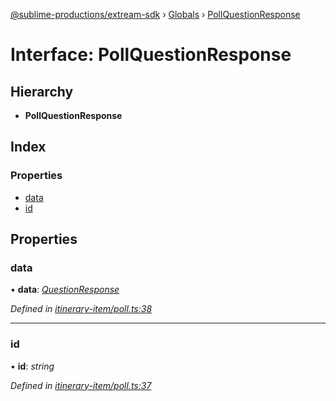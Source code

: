 [@sublime-productions/extream-sdk](../README.md) › [Globals](../globals.md) › [PollQuestionResponse](pollquestionresponse.md)

# Interface: PollQuestionResponse

## Hierarchy

* **PollQuestionResponse**

## Index

### Properties

* [data](pollquestionresponse.md#data)
* [id](pollquestionresponse.md#id)

## Properties

###  data

• **data**: *[QuestionResponse](questionresponse.md)*

*Defined in [itinerary-item/poll.ts:38](https://github.com/Extream-SaaS/ex-sdk/blob/540d571/src/itinerary-item/poll.ts#L38)*

___

###  id

• **id**: *string*

*Defined in [itinerary-item/poll.ts:37](https://github.com/Extream-SaaS/ex-sdk/blob/540d571/src/itinerary-item/poll.ts#L37)*
